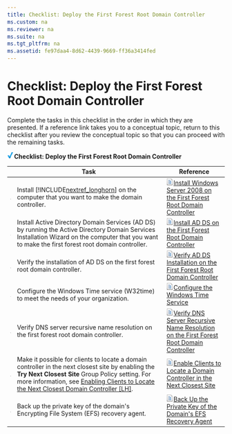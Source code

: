 ```yaml
---
title: Checklist: Deploy the First Forest Root Domain Controller
ms.custom: na
ms.reviewer: na
ms.suite: na
ms.tgt_pltfrm: na
ms.assetid: fe97daa4-8d62-4439-9669-ff36a3414fed
---
```

# Checklist: Deploy the First Forest Root Domain Controller
Complete the tasks in this checklist in the order in which they are presented. If a reference link takes you to a conceptual topic, return to this checklist after you review the conceptual topic so that you can proceed with the remaining tasks.

![](media/2b05dce3-938f-4168-9b8f-1f4398cbdb9b.gif)**Checklist: Deploy the First Forest Root Domain Controller**

||Task|Reference|
|-|--------|-------------|
|![](media/4d269a30-a873-45c5-87de-30ee6558e7b0.gif)|Install [!INCLUDE[nextref_longhorn](includes/nextref_longhorn_md.md)] on the computer that you want to make the domain controller.|![](media/faa393df-4856-4431-9eda-4f4e5be72a90.gif)[Install Windows Server 2008 on the First Forest Root Domain Controller](Install-Windows-Server-2008-on-the-First-Forest-Root-Domain-Controller.md)|
|![](media/4d269a30-a873-45c5-87de-30ee6558e7b0.gif)|Install Active Directory Domain Services \(AD DS\) by running the Active Directory Domain Services Installation Wizard on the computer that you want to make the first forest root domain controller.|![](media/faa393df-4856-4431-9eda-4f4e5be72a90.gif)[Install AD DS on the First Forest Root Domain Controller](Install-AD-DS-on-the-First-Forest-Root-Domain-Controller.md)|
|![](media/4d269a30-a873-45c5-87de-30ee6558e7b0.gif)|Verify the installation of AD DS on the first forest root domain controller.|![](media/faa393df-4856-4431-9eda-4f4e5be72a90.gif)[Verify AD DS Installation on the First Forest Root Domain Controller](Verify-AD-DS-Installation-on-the-First-Forest-Root-Domain-Controller.md)|
|![](media/4d269a30-a873-45c5-87de-30ee6558e7b0.gif)|Configure the Windows Time service \(W32time\) to meet the needs of your organization.|![](media/faa393df-4856-4431-9eda-4f4e5be72a90.gif)[Configure the Windows Time Service](Configure-the-Windows-Time-Service.md)|
|![](media/4d269a30-a873-45c5-87de-30ee6558e7b0.gif)|Verify DNS server recursive name resolution on the first forest root domain controller.|![](media/faa393df-4856-4431-9eda-4f4e5be72a90.gif)[Verify DNS Server Recursive Name Resolution on the First Forest Root Domain Controller](Verify-DNS-Server-Recursive-Name-Resolution-on-the-First-Forest-Root-Domain-Controller.md)|
|![](media/4d269a30-a873-45c5-87de-30ee6558e7b0.gif)|Make it possible for clients to locate a domain controller in the next closest site by enabling the **Try Next Closest Site** Group Policy setting. For more information, see [Enabling Clients to Locate the Next Closest Domain Controller \[LH\]](assetId:///d4b00472-56d9-4399-8102-9b4d34b6088d).|![](media/faa393df-4856-4431-9eda-4f4e5be72a90.gif)[Enable Clients to Locate a Domain Controller in the Next Closest Site](Enable-Clients-to-Locate-a-Domain-Controller-in-the-Next-Closest-Site.md)|
|![](media/4d269a30-a873-45c5-87de-30ee6558e7b0.gif)|Back up the private key of the domain's Encrypting File System \(EFS\) recovery agent.|![](media/faa393df-4856-4431-9eda-4f4e5be72a90.gif)[Back Up the Private Key of the Domain's EFS Recovery Agent](Back-Up-the-Private-Key-of-the-Domain-s-EFS-Recovery-Agent.md)|


